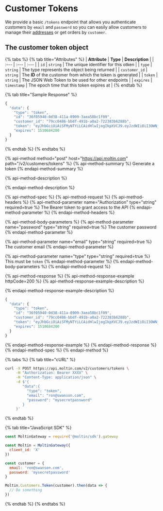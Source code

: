 # Customer Tokens

We provide a basic `/tokens` endpoint that allows you authenticate customers by `email` and `password` so you can easily allow customers to manage their [addresses](../addresses/) or get orders by `customer`.

## The customer token object

{% tabs %}
{% tab title="Attributes" %}
| **Attribute** | **Type** | **Description** |
| :--- | :--- | :--- |
| `id` | `string` | The unique identifier for this otken |
| `type` | `string` | The type represents the object being returned |
| `customer_id` | `string` | The **ID** of the customer from which the token is generated |
| `token` | `string` | The JSON Web Token to be used for other endpoints |
| `expires` | `timestamp` | The epoch time that this token expires at |
{% endtab %}

{% tab title="Sample Response" %}
```javascript
{
  "data": {
    "type": "token",
    "id": "36f05940-0d38-411a-8909-3aea58bc1f09",
    "customer_id": "79cc0486-bbdf-491b-a0a2-722383b6288b",
    "token": "eyJhbGciOiAiSFMyNTYiLCAidHlwIjogIkpXVCJ9.eyJzdWIiOiI3OWNjMDQ4Ni1iYmRmLTQ5MWItYTBhMi03MjIzODNiNjI4OGIiLCJuYW1lIjoiUm9uIFN3YW5zb24iLCJleHAiOjE1MTA2ODQyMDAsImlhdCI6MTUxMDU5NzgwMCwianRpIjoiMzZmMDU5NDAtMGQzOC00MTFhLTg5MDktM2FlYTU4YmMxZjA5In0=.ea948e346d0683803aa4a2c09441bcbf7c79bd9234bed2ce8456ab3af257ea9f",
    "expires": 1510684200
  }
}
```
{% endtab %}
{% endtabs %}

{% api-method method="post" host="https://api.moltin.com" path="/v2/customers/tokens" %}
{% api-method-summary %}
Generate a token
{% endapi-method-summary %}

{% api-method-description %}

{% endapi-method-description %}

{% api-method-spec %}
{% api-method-request %}
{% api-method-headers %}
{% api-method-parameter name="Authorization" type="string" required=true %}
The Bearer token to grant access to the API
{% endapi-method-parameter %}
{% endapi-method-headers %}

{% api-method-body-parameters %}
{% api-method-parameter name="password" type="string" required=true %}
The customer password
{% endapi-method-parameter %}

{% api-method-parameter name="email" type="string" required=true %}
The customer email
{% endapi-method-parameter %}

{% api-method-parameter name="type" type="string" required=true %}
This must be `token`
{% endapi-method-parameter %}
{% endapi-method-body-parameters %}
{% endapi-method-request %}

{% api-method-response %}
{% api-method-response-example httpCode=200 %}
{% api-method-response-example-description %}

{% endapi-method-response-example-description %}

```javascript
{
  "data": {
    "type": "token",
    "id": "36f05940-0d38-411a-8909-3aea58bc1f09",
    "customer_id": "79cc0486-bbdf-491b-a0a2-722383b6288b",
    "token": "eyJhbGciOiAiSFMyNTYiLCAidHlwIjogIkpXVCJ9.eyJzdWIiOiI3OWNjMDQ4Ni1iYmRmLTQ5MWItYTBhMi03MjIzODNiNjI4OGIiLCJuYW1lIjoiUm9uIFN3YW5zb24iLCJleHAiOjE1MTA2ODQyMDAsImlhdCI6MTUxMDU5NzgwMCwianRpIjoiMzZmMDU5NDAtMGQzOC00MTFhLTg5MDktM2FlYTU4YmMxZjA5In0=.ea948e346d0683803aa4a2c09441bcbf7c79bd9234bed2ce8456ab3af257ea9f",
    "expires": 1510684200
  }
}
```
{% endapi-method-response-example %}
{% endapi-method-response %}
{% endapi-method-spec %}
{% endapi-method %}

{% tabs %}
{% tab title="cURL" %}
```bash
curl -X POST https://api.moltin.com/v2/customers/tokens \
     -H "Authorization: Bearer XXXX" \
     -H "Content-Type: application/json" \
     -d $'{
        "data":{
          "type": "token",
          "email": "ron@swanson.com",
          "password": "mysecretpassword"
        }
     }'
```
{% endtab %}

{% tab title="JavaScript SDK" %}
```javascript
const MoltinGateway = require('@moltin/sdk').gateway

const Moltin = MoltinGateway({
  client_id: 'X'
})

const customer = {
  email: 'ron@swanson.com',
  password: 'mysecretpassword'
}

Moltin.Customers.Token(customer).then(data => {
  // Do something
})
```
{% endtab %}
{% endtabs %}

